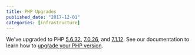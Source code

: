 ```yaml
---
title: PHP Upgrades
published_date: "2017-12-01"
categories: [infrastructure]
---
```

We've upgraded to PHP [5.6.32](http://www.php.net/ChangeLog-5.php#5.6.32), [7.0.26](http://www.php.net/ChangeLog-7.php#7.0.26), and [7.1.12](http://www.php.net/ChangeLog-7.php#7.1.12). See our documentation to learn how to [upgrade your PHP version](/guides/php/php-versions).
